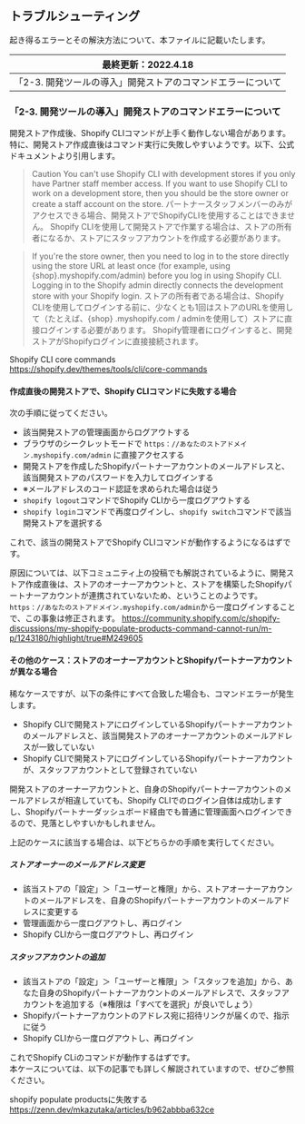 ## トラブルシューティング
起き得るエラーとその解決方法について、本ファイルに記載いたします。

|最終更新：2022.4.18 |
|---|
|「2-3. 開発ツールの導入」開発ストアのコマンドエラーについて |

### 「2-3. 開発ツールの導入」開発ストアのコマンドエラーについて
開発ストア作成後、Shopify CLIコマンドが上手く動作しない場合があります。  
特に、開発ストア作成直後はコマンド実行に失敗しやすいようです。以下、公式ドキュメントより引用します。

>Caution
You can't use Shopify CLI with development stores if you only have Partner staff member access. If you want to use Shopify CLI to work on a development store, then you should be the store owner or create a staff account on the store.
パートナースタッフメンバーのみがアクセスできる場合、開発ストアでShopifyCLIを使用することはできません。 Shopify CLIを使用して開発ストアで作業する場合は、ストアの所有者になるか、ストアにスタッフアカウントを作成する必要があります。

>If you're the store owner, then you need to log in to the store directly using the store URL at least once (for example, using {shop}.myshopify.com/admin) before you log in using Shopify CLI. Logging in to the Shopify admin directly connects the development store with your Shopify login.
ストアの所有者である場合は、Shopify CLIを使用してログインする前に、少なくとも1回はストアのURLを使用して（たとえば、{shop} .myshopify.com / adminを使用して）ストアに直接ログインする必要があります。 Shopify管理者にログインすると、開発ストアがShopifyログインに直接接続されます。

Shopify CLI core commands  
https://shopify.dev/themes/tools/cli/core-commands

#### 作成直後の開発ストアで、Shopify CLIコマンドに失敗する場合
次の手順に従ってください。

- 該当開発ストアの管理画面からログアウトする
- ブラウザのシークレットモードで `https：//あなたのストアドメイン.myshopify.com/admin` に直接アクセスする
- 開発ストアを作成したShopifyパートナーアカウントのメールアドレスと、該当開発ストアのパスワードを入力してログインする
- ※メールアドレスのコード認証を求められた場合は従う
- `shopify logout`コマンドでShopify CLIから一度ログアウトする
- `shopify login`コマンドで再度ログインし、`shopify switch`コマンドで該当開発ストアを選択する

これで、該当の開発ストアでShopify CLIコマンドが動作するようになるはずです。

原因については、以下コミュニティ上の投稿でも解説されているように、開発ストア作成直後は、ストアのオーナーアカウントと、ストアを構築したShopifyパートナーアカウントが連携されていないため、ということのようです。`https：//あなたのストアドメイン.myshopify.com/admin`から一度ログインすることで、この事象は修正されます。
https://community.shopify.com/c/shopify-discussions/my-shopify-populate-products-command-cannot-run/m-p/1243180/highlight/true#M249605

#### その他のケース：ストアのオーナーアカウントとShopifyパートナーアカウントが異なる場合

稀なケースですが、以下の条件にすべて合致した場合も、コマンドエラーが発生します。  

- Shopify CLIで開発ストアにログインしているShopifyパートナーアカウントのメールアドレスと、該当開発ストアのオーナーアカウントのメールアドレスが一致していない
- Shopify CLIで開発ストアにログインしているShopifyパートナーアカウントが、スタッフアカウントとして登録されていない

開発ストアのオーナーアカウントと、自身のShopifyパートナーアカウントのメールアドレスが相違していても、Shopify CLIでのログイン自体は成功しますし、Shopifyパートナーダッシュボード経由でも普通に管理画面へログインできるので、見落としやすいかもしれません。

上記のケースに該当する場合は、以下どちらかの手順を実行してください。

##### ストアオーナーのメールアドレス変更
- 該当ストアの「設定」＞「ユーザーと権限」から、ストアオーナーアカウントのメールアドレスを、自身のShopifyパートナーアカウントのメールアドレスに変更する
- 管理画面から一度ログアウトし、再ログイン
- Shopify CLIから一度ログアウトし、再ログイン

##### スタッフアカウントの追加
- 該当ストアの「設定」＞「ユーザーと権限」＞「スタッフを追加」から、あなた自身のShopifyパートナーアカウントのメールアドレスで、スタッフアカウントを追加する（※権限は「すべてを選択」が良いでしょう）
- Shopifyパートナーアカウントのアドレス宛に招待リンクが届くので、指示に従う
- Shopify CLIから一度ログアウトし、再ログイン

これでShopify CLiのコマンドが動作するはずです。  
本ケースについては、以下の記事でも詳しく解説されていますので、ぜひご参照ください。  

shopify populate productsに失敗する
https://zenn.dev/mkazutaka/articles/b962abbba632ce
